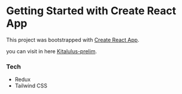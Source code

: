 # Getting Started with Create React App

This project was bootstrapped with [Create React App](https://github.com/facebook/create-react-app).

you can visit in here [Kitalulus-prelim](https://kitalulus-prelim.vercel.app).

### Tech
- Redux
- Tailwind CSS